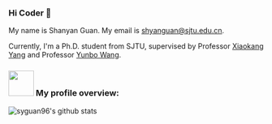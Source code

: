 ### Hi Coder 👋
My name is Shanyan Guan. My email is shyanguan@sjtu.edu.cn. 

Currently, I'm a Ph.D. student from SJTU, supervised by Professor [Xiaokang Yang](https://scholar.google.com/citations?user=yDEavdMAAAAJ&hl=zh-CN) and Professor [Yunbo Wang](https://scholar.google.com/citations?hl=en&user=C8bGfr0AAAAJ&view_op=list_works).

### <img src="https://media.giphy.com/media/l46Cei9gnXaJFGInu/giphy.gif" width="50"> My profile overview:
![syguan96's github stats](https://github-readme-stats.vercel.app/api?username=syguan96&show_icons=true)

